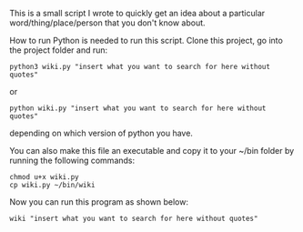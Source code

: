 This is a small script I wrote to quickly get an idea about a particular word/thing/place/person that you don't know about.

How to run
Python is needed to run this script. 
Clone this project, go into the project folder and run:
```
python3 wiki.py "insert what you want to search for here without quotes"
```
or 
```
python wiki.py "insert what you want to search for here without quotes"
```
depending on which version of python you have.

You can also make this file an executable and copy it to your ~/bin folder by running the following commands:
```
chmod u+x wiki.py
cp wiki.py ~/bin/wiki
```

Now you can run this program as shown below: 
```
wiki "insert what you want to search for here without quotes"
```

